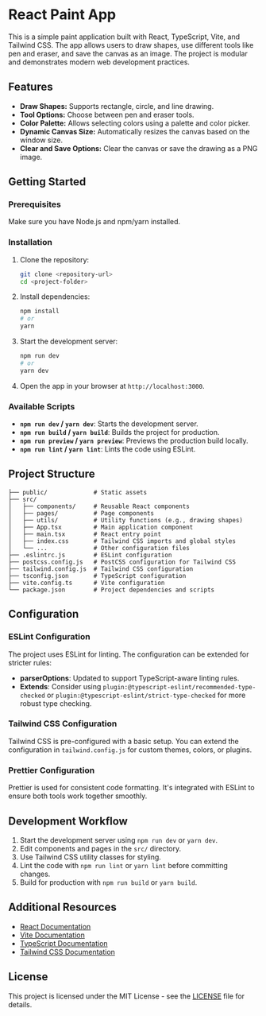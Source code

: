 # React Paint App

This is a simple paint application built with React, TypeScript, Vite, and Tailwind CSS. The app allows users to draw shapes, use different tools like pen and eraser, and save the canvas as an image. The project is modular and demonstrates modern web development practices.

## Features

- **Draw Shapes:** Supports rectangle, circle, and line drawing.
- **Tool Options:** Choose between pen and eraser tools.
- **Color Palette:** Allows selecting colors using a palette and color picker.
- **Dynamic Canvas Size:** Automatically resizes the canvas based on the window size.
- **Clear and Save Options:** Clear the canvas or save the drawing as a PNG image.

## Getting Started

### Prerequisites

Make sure you have Node.js and npm/yarn installed.

### Installation

1. Clone the repository:

   ```bash
   git clone <repository-url>
   cd <project-folder>
   ```

2. Install dependencies:

   ```bash
   npm install
   # or
   yarn
   ```

3. Start the development server:

   ```bash
   npm run dev
   # or
   yarn dev
   ```

4. Open the app in your browser at `http://localhost:3000`.

### Available Scripts

- **`npm run dev` / `yarn dev`**: Starts the development server.
- **`npm run build` / `yarn build`**: Builds the project for production.
- **`npm run preview` / `yarn preview`**: Previews the production build locally.
- **`npm run lint` / `yarn lint`**: Lints the code using ESLint.

## Project Structure

```plaintext
├── public/             # Static assets
├── src/
│   ├── components/     # Reusable React components
│   ├── pages/          # Page components
│   ├── utils/          # Utility functions (e.g., drawing shapes)
│   ├── App.tsx         # Main application component
│   ├── main.tsx        # React entry point
│   ├── index.css       # Tailwind CSS imports and global styles
│   └── ...             # Other configuration files
├── .eslintrc.js        # ESLint configuration
├── postcss.config.js   # PostCSS configuration for Tailwind CSS
├── tailwind.config.js  # Tailwind CSS configuration
├── tsconfig.json       # TypeScript configuration
├── vite.config.ts      # Vite configuration
└── package.json        # Project dependencies and scripts
```

## Configuration

### ESLint Configuration

The project uses ESLint for linting. The configuration can be extended for stricter rules:

- **parserOptions**: Updated to support TypeScript-aware linting rules.
- **Extends**: Consider using `plugin:@typescript-eslint/recommended-type-checked` or `plugin:@typescript-eslint/strict-type-checked` for more robust type checking.

### Tailwind CSS Configuration

Tailwind CSS is pre-configured with a basic setup. You can extend the configuration in `tailwind.config.js` for custom themes, colors, or plugins.

### Prettier Configuration

Prettier is used for consistent code formatting. It's integrated with ESLint to ensure both tools work together smoothly.

## Development Workflow

1. Start the development server using `npm run dev` or `yarn dev`.
2. Edit components and pages in the `src/` directory.
3. Use Tailwind CSS utility classes for styling.
4. Lint the code with `npm run lint` or `yarn lint` before committing changes.
5. Build for production with `npm run build` or `yarn build`.

## Additional Resources

- [React Documentation](https://reactjs.org/docs/getting-started.html)
- [Vite Documentation](https://vitejs.dev/guide/)
- [TypeScript Documentation](https://www.typescriptlang.org/docs/)
- [Tailwind CSS Documentation](https://tailwindcss.com/docs)

## License

This project is licensed under the MIT License - see the [LICENSE](LICENSE) file for details.
